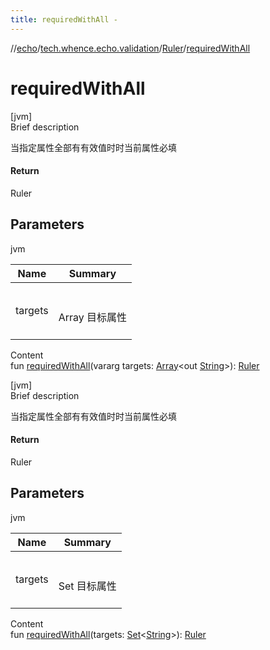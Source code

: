 ```yaml
---
title: requiredWithAll -
---
```

//[echo](../../index.md)/[tech.whence.echo.validation](../index.md)/[Ruler](index.md)/[requiredWithAll](required-with-all.md)



# requiredWithAll  
[jvm]  
Brief description  


当指定属性全部有有效值时时当前属性必填



#### Return  


Ruler



## Parameters  
  
jvm  
  
|  Name|  Summary| 
|---|---|
| targets| <br><br>Array<out String> 目标属性<br><br>
  
  
Content  
fun [requiredWithAll](required-with-all.md)(vararg targets: [Array](https://kotlinlang.org/api/latest/jvm/stdlib/kotlin/-array/index.html)<out [String](https://kotlinlang.org/api/latest/jvm/stdlib/kotlin/-string/index.html)>): [Ruler](index.md)  


[jvm]  
Brief description  


当指定属性全部有有效值时时当前属性必填



#### Return  


Ruler



## Parameters  
  
jvm  
  
|  Name|  Summary| 
|---|---|
| targets| <br><br>Set<String> 目标属性<br><br>
  
  
Content  
fun [requiredWithAll](required-with-all.md)(targets: [Set](https://kotlinlang.org/api/latest/jvm/stdlib/kotlin.collections/-set/index.html)<[String](https://kotlinlang.org/api/latest/jvm/stdlib/kotlin/-string/index.html)>): [Ruler](index.md)  



